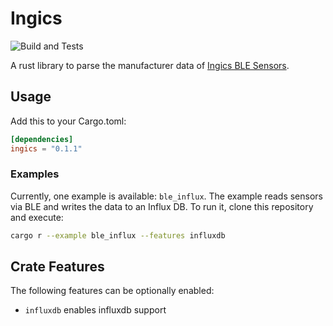 # Ingics

![Build and Tests](https://github.com/fujexo/rs-ingics/actions/workflows/test.yml/badge.svg)

A rust library to parse the manufacturer data of [Ingics BLE Sensors](https://www.ingics.com/tag.html).

## Usage

Add this to your Cargo.toml:

```toml
[dependencies]
ingics = "0.1.1"
```

### Examples

Currently, one example is available: `ble_influx`. The example reads sensors via BLE and writes the data to an Influx DB.
To run it, clone this repository and execute:
```bash
cargo r --example ble_influx --features influxdb
```

## Crate Features

The following features can be optionally enabled:

* `influxdb` enables influxdb support
